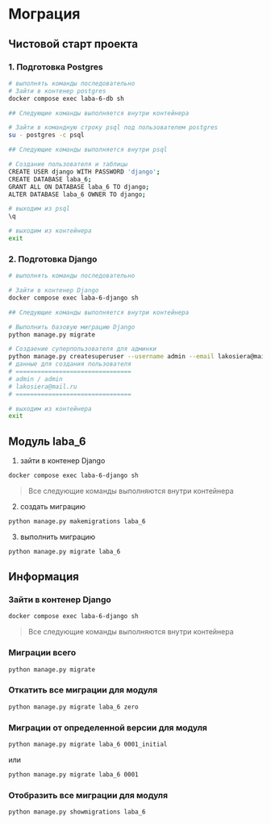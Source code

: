 # Мограция

## Чистовой старт проекта

### 1. Подготовка Postgres

```sh
# выполнять команды последовательно
# Зайти в контенер postgres
docker compose exec laba-6-db sh

## Следующие команды выполняется внутри контейнера

# Зайти в командную строку psql под пользователем postgres
su - postgres -c psql

## Следующие команды выполняется внутри psql

# Создание пользователя и таблицы
CREATE USER django WITH PASSWORD 'django';  
CREATE DATABASE laba_6;
GRANT ALL ON DATABASE laba_6 TO django;
ALTER DATABASE laba_6 OWNER TO django;

# выходим из psql
\q

# выходим из контейнера
exit
```

### 2. Подготовка Django

```sh
# выполнять команды последовательно

# Зайти в контенер Django
docker compose exec laba-6-django sh

## Следующие команды выполняется внутри контейнера

# Выполнить базовую миграцию Django
python manage.py migrate

# Создаение суперпользователя для админки
python manage.py createsuperuser --username admin --email lakosiera@mail.ru
# данные для создания пользователя
# ================================
# admin / admin
# lakosiera@mail.ru
# ================================

# выходим из контейнера
exit
```


## Модуль laba_6

1. зайти в контенер Django

```sh
docker compose exec laba-6-django sh
```

> Все следующие команды выполняются внутри контейнера

2. создать миграцию

```sh
python manage.py makemigrations laba_6
```

3. выполнить миграцию

```sh
python manage.py migrate laba_6
```

## Информация

### Зайти в контенер Django

```sh
docker compose exec laba-6-django sh
```

> Все следующие команды выполняются внутри контейнера

### Миграции всего

```sh
python manage.py migrate
```

### Откатить все миграции для модуля

```sh
python manage.py migrate laba_6 zero
```

### Миграции от определенной версии для модуля

```sh
python manage.py migrate laba_6 0001_initial
```

или

```sh
python manage.py migrate laba_6 0001
```

### Отобразить все миграции для модуля

```sh
python manage.py showmigrations laba_6
```
